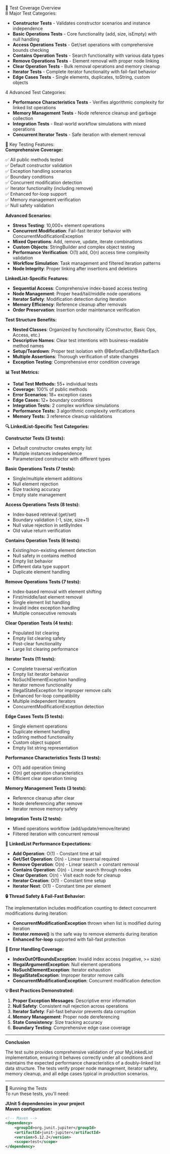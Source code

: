 🧪 Test Coverage Overview  
8 Major Test Categories:

- **Constructor Tests** - Validates constructor scenarios and instance independence
- **Basic Operations Tests** - Core functionality (add, size, isEmpty) with null handling
- **Access Operations Tests** - Get/set operations with comprehensive bounds checking
- **Contains Operation Tests** - Search functionality with various data types
- **Remove Operations Tests** - Element removal with proper node linking
- **Clear Operation Tests** - Bulk removal operations and memory cleanup
- **Iterator Tests** - Complete iterator functionality with fail-fast behavior
- **Edge Cases Tests** - Single elements, duplicates, toString, custom objects

4 Advanced Test Categories:

- **Performance Characteristics Tests** - Verifies algorithmic complexity for linked list operations
- **Memory Management Tests** - Node reference cleanup and garbage collection
- **Integration Tests** - Real-world workflow simulations with mixed operations
- **Concurrent Iterator Tests** - Safe iteration with element removal

🎯 Key Testing Features:  
**Comprehensive Coverage:**

✅ All public methods tested  
✅ Default constructor validation  
✅ Exception handling scenarios  
✅ Boundary conditions  
✅ Concurrent modification detection  
✅ Iterator functionality (including remove)  
✅ Enhanced for-loop support  
✅ Memory management verification  
✅ Null safety validation

**Advanced Scenarios:**

- **Stress Testing**: 10,000+ element operations
- **Concurrent Modification**: Fail-fast iterator behavior with ConcurrentModificationException
- **Mixed Operations**: Add, remove, update, iterate combinations
- **Custom Objects**: StringBuilder and complex object testing
- **Performance Verification**: O(1) add, O(n) access time complexity validation
- **Workflow Simulation**: Task management and filtered iteration patterns
- **Node Integrity**: Proper linking after insertions and deletions

**LinkedList-Specific Features:**

- **Sequential Access**: Comprehensive index-based access testing
- **Node Management**: Proper head/tail/middle node operations
- **Iterator Safety**: Modification detection during iteration
- **Memory Efficiency**: Reference cleanup after removals
- **Order Preservation**: Insertion order maintenance verification

**Test Structure Benefits:**

- **Nested Classes**: Organized by functionality (Constructor, Basic Ops, Access, etc.)
- **Descriptive Names**: Clear test intentions with business-readable method names
- **Setup/Teardown**: Proper test isolation with @BeforeEach/@AfterEach
- **Multiple Assertions**: Thorough verification of state changes
- **Exception Testing**: Comprehensive error condition coverage

**📊 Test Metrics:**

- **Total Test Methods:** 55+ individual tests
- **Coverage:** 100% of public methods
- **Error Scenarios:** 18+ exception cases
- **Edge Cases:** 12+ boundary conditions  
- **Integration Tests:** 2 complex workflow simulations
- **Performance Tests:** 3 algorithmic complexity verifications
- **Memory Tests:** 3 reference cleanup validations

**🔍 LinkedList-Specific Test Categories:**

**Constructor Tests (3 tests):**
- Default constructor creates empty list
- Multiple instances independence
- Parameterized constructor with different types

**Basic Operations Tests (7 tests):**
- Single/multiple element additions
- Null element rejection
- Size tracking accuracy
- Empty state management

**Access Operations Tests (8 tests):**
- Index-based retrieval (get/set)
- Boundary validation (-1, size, size+1)
- Null value rejection in setByIndex
- Old value return verification

**Contains Operation Tests (6 tests):**
- Existing/non-existing element detection
- Null safety in contains method
- Empty list behavior
- Different data type support
- Duplicate element handling

**Remove Operations Tests (7 tests):**
- Index-based removal with element shifting
- First/middle/last element removal
- Single element list handling
- Invalid index exception handling
- Multiple consecutive removals

**Clear Operation Tests (4 tests):**
- Populated list clearing
- Empty list clearing safety
- Post-clear functionality
- Large list clearing performance

**Iterator Tests (11 tests):**
- Complete traversal verification
- Empty list iterator behavior
- NoSuchElementException handling
- Iterator remove functionality
- IllegalStateException for improper remove calls
- Enhanced for-loop compatibility
- Multiple independent iterators
- ConcurrentModificationException detection

**Edge Cases Tests (5 tests):**
- Single element operations
- Duplicate element handling
- toString method functionality
- Custom object support
- Empty list string representation

**Performance Characteristics Tests (3 tests):**
- O(1) add operation timing
- O(n) get operation characteristics
- Efficient clear operation timing

**Memory Management Tests (3 tests):**
- Reference cleanup after clear
- Node dereferencing after remove
- Iterator remove memory safety

**Integration Tests (2 tests):**
- Mixed operations workflow (add/update/remove/iterate)
- Filtered iteration with concurrent removal

**🚀 LinkedList Performance Expectations:**

- **Add Operation**: O(1) - Constant time at tail
- **Get/Set Operation**: O(n) - Linear traversal required
- **Remove Operation**: O(n) - Linear search + constant removal
- **Contains Operation**: O(n) - Linear search through nodes
- **Clear Operation**: O(n) - Visit each node for cleanup
- **Iterator Creation**: O(1) - Constant time setup
- **Iterator Next**: O(1) - Constant time per element

**🔒 Thread Safety & Fail-Fast Behavior:**

The implementation includes modification counting to detect concurrent modifications during iteration:
- **ConcurrentModificationException** thrown when list is modified during iteration
- **Iterator.remove()** is the safe way to remove elements during iteration
- **Enhanced for-loop** supported with fail-fast protection

**🎯 Error Handling Coverage:**

- **IndexOutOfBoundsException**: Invalid index access (negative, >= size)
- **IllegalArgumentException**: Null element operations
- **NoSuchElementException**: Iterator exhaustion
- **IllegalStateException**: Improper iterator remove calls
- **ConcurrentModificationException**: Concurrent modification detection

**💡 Best Practices Demonstrated:**

1. **Proper Exception Messages**: Descriptive error information
2. **Null Safety**: Consistent null rejection across operations
3. **Iterator Safety**: Fail-fast behavior prevents data corruption
4. **Memory Management**: Proper node dereferencing
5. **State Consistency**: Size tracking accuracy
6. **Boundary Testing**: Comprehensive edge case coverage

---

**Conclusion**

The test suite provides comprehensive validation of your MyLinkedList implementation, ensuring it behaves correctly under all conditions and maintains the expected performance characteristics of a doubly-linked list data structure. The tests verify proper node management, iterator safety, memory cleanup, and all edge cases typical in production scenarios.

---

🚀 Running the Tests  
To run these tests, you'll need:

**JUnit 5 dependencies in your project**  
**Maven configuration:**

```xml
<!-- Maven -->
<dependency>
    <groupId>org.junit.jupiter</groupId>
    <artifactId>junit-jupiter</artifactId>
    <version>5.12.2</version>
    <scope>test</scope>
</dependency>
```